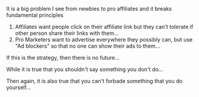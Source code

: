 It is a big problem I see from newbies to pro affiliates and it breaks fundamental principles
1. Affiliates want people click on their affiliate link but they can't tolerate if other person share their links with them...
2. Pro Marketers want to advertise everywhere they possibly can, but use "Ad blockers" so that no one can show their ads to them...

If this is the strategy, then there is no future...

While it is true that you shouldn't say something you don't do...

Then again, it is also true that you can't forbade something that you do yourself...

